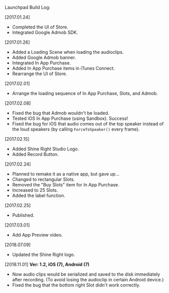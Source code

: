 Launchpad Build Log:

[2017.01.24]
* Completed the UI of Store.
* Integrated Google Admob SDK.

[2017.01.26]
* Added a Loading Scene when loading the audioclips.
* Added Google Admob banner.
* Integrated In App Purchase.
* Added In App Purchase items in iTunes Connect.
* Rearrange the UI of Store.

[2017.02.01]
* Arrange the loading sequence of In App Purchase, Slots, and Admob.

[2017.02.08]
* Fixed the bug that Admob wouldn't be loaded.
* Tested iOS In App Purchase (using Sandbox). Success!
* Fixed the bug for iOS that audio comes out of the top speaker instead of the loud speakers (by calling `ForceToSpeaker()` every frame).

[2017.02.15]
* Added Shine Right Studio Logo.
* Added Record Button.

[2017.02.24]
* Planned to remake it as a native app, but gave up...
* Changed to rectangular Slots.
* Removed the "Buy Slots" item for In App Purchase.
* Increased to 25 Slots.
* Added the label function.

[2017.02.25]
* Published.

[2017.03.01]
* Add App Preview video.

[2018.07.09]
* Updated the Shine Right logo.

[2018.11.01] **Ver: 1.2, iOS (7), Android (7)**
* Now audio clips would be serialized and saved to the disk immediately after recording. (To avoid losing the audioclip in certain Android device.)
* Fixed the bug that the bottom right Slot didn't work correctly.